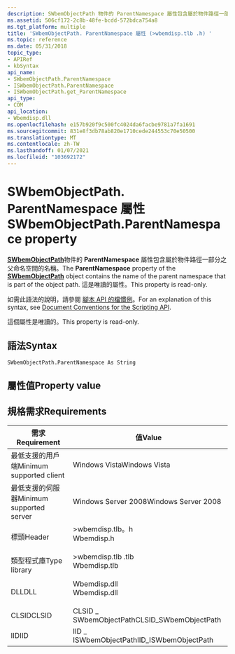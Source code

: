 ```yaml
---
description: SWbemObjectPath 物件的 ParentNamespace 屬性包含屬於物件路徑一部分之父命名空間的名稱。 這是唯讀的屬性。
ms.assetid: 506cf172-2c8b-48fe-bcdd-572bdca754a8
ms.tgt_platform: multiple
title: 'SWbemObjectPath. ParentNamespace 屬性 (>wbemdisp.tlb .h) '
ms.topic: reference
ms.date: 05/31/2018
topic_type:
- APIRef
- kbSyntax
api_name:
- SWbemObjectPath.ParentNamespace
- ISWbemObjectPath.ParentNamespace
- ISWbemObjectPath.get_ParentNamespace
api_type:
- COM
api_location:
- Wbemdisp.dll
ms.openlocfilehash: e157b920f9c500fc4024da6facbe9781a7fa1691
ms.sourcegitcommit: 831e8f3db78ab820e1710cede244553c70e50500
ms.translationtype: MT
ms.contentlocale: zh-TW
ms.lasthandoff: 01/07/2021
ms.locfileid: "103692172"
---
```

# <a name="swbemobjectpathparentnamespace-property"></a><span data-ttu-id="856a2-104">SWbemObjectPath. ParentNamespace 屬性</span><span class="sxs-lookup"><span data-stu-id="856a2-104">SWbemObjectPath.ParentNamespace property</span></span>

<span data-ttu-id="856a2-105">[**SWbemObjectPath**](swbemobjectpath.md)物件的 **ParentNamespace** 屬性包含屬於物件路徑一部分之父命名空間的名稱。</span><span class="sxs-lookup"><span data-stu-id="856a2-105">The **ParentNamespace** property of the [**SWbemObjectPath**](swbemobjectpath.md) object contains the name of the parent namespace that is part of the object path.</span></span> <span data-ttu-id="856a2-106">這是唯讀的屬性。</span><span class="sxs-lookup"><span data-stu-id="856a2-106">This property is read-only.</span></span>

<span data-ttu-id="856a2-107">如需此語法的說明，請參閱 [腳本 API 的檔慣例](document-conventions-for-the-scripting-api.md)。</span><span class="sxs-lookup"><span data-stu-id="856a2-107">For an explanation of this syntax, see [Document Conventions for the Scripting API](document-conventions-for-the-scripting-api.md).</span></span>

<span data-ttu-id="856a2-108">這個屬性是唯讀的。</span><span class="sxs-lookup"><span data-stu-id="856a2-108">This property is read-only.</span></span>

## <a name="syntax"></a><span data-ttu-id="856a2-109">語法</span><span class="sxs-lookup"><span data-stu-id="856a2-109">Syntax</span></span>


```VB
SWbemObjectPath.ParentNamespace As String
```



## <a name="property-value"></a><span data-ttu-id="856a2-110">屬性值</span><span class="sxs-lookup"><span data-stu-id="856a2-110">Property value</span></span>

## <a name="requirements"></a><span data-ttu-id="856a2-111">規格需求</span><span class="sxs-lookup"><span data-stu-id="856a2-111">Requirements</span></span>



| <span data-ttu-id="856a2-112">需求</span><span class="sxs-lookup"><span data-stu-id="856a2-112">Requirement</span></span> | <span data-ttu-id="856a2-113">值</span><span class="sxs-lookup"><span data-stu-id="856a2-113">Value</span></span> |
|-------------------------------------|-----------------------------------------------------------------------------------------|
| <span data-ttu-id="856a2-114">最低支援的用戶端</span><span class="sxs-lookup"><span data-stu-id="856a2-114">Minimum supported client</span></span><br/> | <span data-ttu-id="856a2-115">Windows Vista</span><span class="sxs-lookup"><span data-stu-id="856a2-115">Windows Vista</span></span><br/>                                                                |
| <span data-ttu-id="856a2-116">最低支援的伺服器</span><span class="sxs-lookup"><span data-stu-id="856a2-116">Minimum supported server</span></span><br/> | <span data-ttu-id="856a2-117">Windows Server 2008</span><span class="sxs-lookup"><span data-stu-id="856a2-117">Windows Server 2008</span></span><br/>                                                          |
| <span data-ttu-id="856a2-118">標頭</span><span class="sxs-lookup"><span data-stu-id="856a2-118">Header</span></span><br/>                   | <dl> <span data-ttu-id="856a2-119"><dt>>wbemdisp.tlb。h</dt></span><span class="sxs-lookup"><span data-stu-id="856a2-119"><dt>Wbemdisp.h</dt></span></span> </dl>   |
| <span data-ttu-id="856a2-120">類型程式庫</span><span class="sxs-lookup"><span data-stu-id="856a2-120">Type library</span></span><br/>             | <dl> <span data-ttu-id="856a2-121"><dt>>wbemdisp.tlb .tlb</dt></span><span class="sxs-lookup"><span data-stu-id="856a2-121"><dt>Wbemdisp.tlb</dt></span></span> </dl> |
| <span data-ttu-id="856a2-122">DLL</span><span class="sxs-lookup"><span data-stu-id="856a2-122">DLL</span></span><br/>                      | <dl> <span data-ttu-id="856a2-123"><dt>Wbemdisp.dll</dt></span><span class="sxs-lookup"><span data-stu-id="856a2-123"><dt>Wbemdisp.dll</dt></span></span> </dl> |
| <span data-ttu-id="856a2-124">CLSID</span><span class="sxs-lookup"><span data-stu-id="856a2-124">CLSID</span></span><br/>                    | <span data-ttu-id="856a2-125">CLSID \_ SWbemObjectPath</span><span class="sxs-lookup"><span data-stu-id="856a2-125">CLSID\_SWbemObjectPath</span></span><br/>                                                       |
| <span data-ttu-id="856a2-126">IID</span><span class="sxs-lookup"><span data-stu-id="856a2-126">IID</span></span><br/>                      | <span data-ttu-id="856a2-127">IID \_ ISWbemObjectPath</span><span class="sxs-lookup"><span data-stu-id="856a2-127">IID\_ISWbemObjectPath</span></span><br/>                                                        |



 

 




